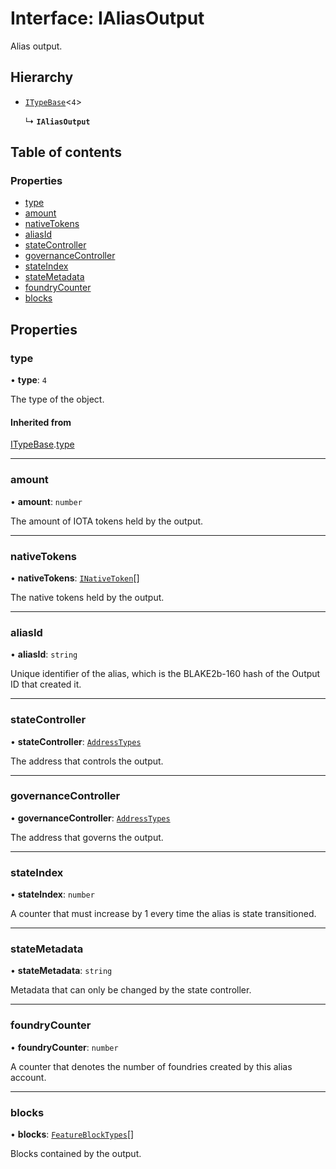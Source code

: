 # Interface: IAliasOutput

Alias output.

## Hierarchy

- [`ITypeBase`](ITypeBase.md)<``4``\>

  ↳ **`IAliasOutput`**

## Table of contents

### Properties

- [type](IAliasOutput.md#type)
- [amount](IAliasOutput.md#amount)
- [nativeTokens](IAliasOutput.md#nativetokens)
- [aliasId](IAliasOutput.md#aliasid)
- [stateController](IAliasOutput.md#statecontroller)
- [governanceController](IAliasOutput.md#governancecontroller)
- [stateIndex](IAliasOutput.md#stateindex)
- [stateMetadata](IAliasOutput.md#statemetadata)
- [foundryCounter](IAliasOutput.md#foundrycounter)
- [blocks](IAliasOutput.md#blocks)

## Properties

### type

• **type**: ``4``

The type of the object.

#### Inherited from

[ITypeBase](ITypeBase.md).[type](ITypeBase.md#type)

___

### amount

• **amount**: `number`

The amount of IOTA tokens held by the output.

___

### nativeTokens

• **nativeTokens**: [`INativeToken`](INativeToken.md)[]

The native tokens held by the output.

___

### aliasId

• **aliasId**: `string`

Unique identifier of the alias, which is the BLAKE2b-160 hash of the Output ID that created it.

___

### stateController

• **stateController**: [`AddressTypes`](../api.md#addresstypes)

The address that controls the output.

___

### governanceController

• **governanceController**: [`AddressTypes`](../api.md#addresstypes)

The address that governs the output.

___

### stateIndex

• **stateIndex**: `number`

A counter that must increase by 1 every time the alias is state transitioned.

___

### stateMetadata

• **stateMetadata**: `string`

Metadata that can only be changed by the state controller.

___

### foundryCounter

• **foundryCounter**: `number`

A counter that denotes the number of foundries created by this alias account.

___

### blocks

• **blocks**: [`FeatureBlockTypes`](../api.md#featureblocktypes)[]

Blocks contained by the output.
